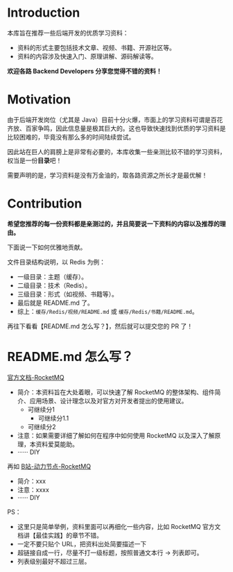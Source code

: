 # Introduction
本库旨在推荐一些后端开发的优质学习资料：
- 资料的形式主要包括技术文章、视频、书籍、开源社区等。
- 资料的内容涉及快速入门、原理讲解、源码解读等。

**欢迎各路 Backend Developers 分享您觉得不错的资料！**
# Motivation
由于后端开发岗位（尤其是 Java）目前十分火爆，市面上的学习资料可谓是百花齐放、百家争鸣，因此信息量是极其巨大的。这也导致快速找到优质的学习资料是比较困难的，毕竟没有那么多的时间陆续尝试。

因此站在巨人的肩膀上是非常有必要的，本库收集一些亲测比较不错的学习资料，权当是一份**目录**吧！

需要声明的是，学习资料是没有万金油的，取各路资源之所长才是最优解！
# Contribution
**希望您推荐的每一份资料都是亲测过的，并且简要说一下资料的内容以及推荐的理由。**

下面说一下如何优雅地贡献。

文件目录结构说明，以 Redis 为例：
- 一级目录：主题（缓存）。
- 二级目录：技术（Redis）。
- 三级目录：形式（如视频、书籍等）。
- 最后就是 README.md 了。
- 综上：`缓存/Redis/视频/README.md` 或 `缓存/Redis/书籍/README.md`。

再往下看看【README.md 怎么写？】，然后就可以提交您的 PR 了！

# README.md 怎么写？
[官方文档-RocketMQ](https://rocketmq.apache.org/zh/docs/)

- 简介：本资料旨在大处着眼，可以快速了解 RocketMQ 的整体架构、组件简介、应用场景、设计理念以及对官方对开发者提出的使用建议。
  - 可继续分1
    - 可继续分1.1
  - 可继续分2
- 注意：如果需要详细了解如何在程序中如何使用 RocketMQ 以及深入了解原理，本资料爱莫能助。
- ······ DIY

再如 [B站-动力节点-RocketMQ](https://www.bilibili.com/video/BV1jL41187ny/?spm_id_from=333.1391.0.0&p=10)

- 简介：xxx
- 注意：xxxx
- ······ DIY

PS：

- 这里只是简单举例，资料里面可以再细化一些内容，比如 RocketMQ 官方文档讲【最佳实践】的章节不错。
- 一定不要只贴个 URL，把资料出处简要描述一下
- 超链接自成一行，尽量不打一级标题，按照普通文本行 -> 列表即可。
- 列表级别最好不超过三层。




